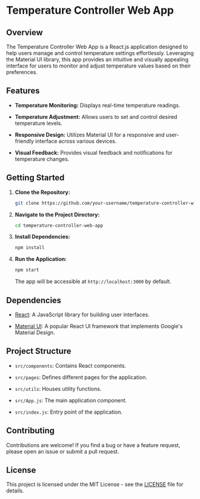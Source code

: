 # Temperature Controller Web App

## Overview

The Temperature Controller Web App is a React.js application designed to help users manage and control temperature settings effortlessly. Leveraging the Material UI library, this app provides an intuitive and visually appealing interface for users to monitor and adjust temperature values based on their preferences.

## Features

- **Temperature Monitoring:** Displays real-time temperature readings.

- **Temperature Adjustment:** Allows users to set and control desired temperature levels.

- **Responsive Design:** Utilizes Material UI for a responsive and user-friendly interface across various devices.

- **Visual Feedback:** Provides visual feedback and notifications for temperature changes.

## Getting Started

1. **Clone the Repository:**

   ```bash
   git clone https://github.com/your-username/temperature-controller-web-app.git
   ```

2. **Navigate to the Project Directory:**

   ```bash
   cd temperature-controller-web-app
   ```

3. **Install Dependencies:**

   ```bash
   npm install
   ```

4. **Run the Application:**

   ```bash
   npm start
   ```

   The app will be accessible at `http://localhost:3000` by default.

## Dependencies

- [React](https://reactjs.org/): A JavaScript library for building user interfaces.

- [Material UI](https://material-ui.com/): A popular React UI framework that implements Google's Material Design.

## Project Structure

- `src/components`: Contains React components.

- `src/pages`: Defines different pages for the application.

- `src/utils`: Houses utility functions.

- `src/App.js`: The main application component.

- `src/index.js`: Entry point of the application.

## Contributing

Contributions are welcome! If you find a bug or have a feature request, please open an issue or submit a pull request.

## License

This project is licensed under the MIT License - see the [LICENSE](LICENSE) file for details.